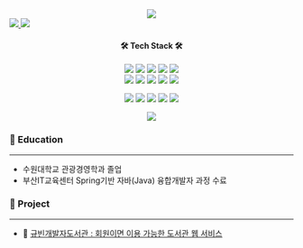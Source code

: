 <div align='center'>
<img src="https://capsule-render.vercel.app/api?type=waving&color=gradient&height=300&section=header&text=Nice%20to%20meet%20you%20😊&desc=I'm%20Kyubhin%20:%20)&descAlign=50&descAlignY=60&fontSize=70&fontColor=fff&fontAlignY=40" />
</div>
<div align='left'>
<a href="https://kyubiblog.tistory.com/" target="_blank">
  <img src="https://img.shields.io/badge/Blog-F54997?style=flat&logo=Bloglovin&logoColor=white"/>
</a>
<a href="mailto:lve2514@naver.com" target="_blank">
  <img src="https://img.shields.io/badge/Email-EA4335?style=flat&logo=gmail&logoColor=white"/>
</a>
</div>

<h4 align='center'>🛠️ Tech Stack 🛠️ </h4>
<div align='center'>
<img src="https://img.shields.io/badge/JAVA-007396?style=flat&logo=Bloglovin&logoColor=white"/>
<img src="https://img.shields.io/badge/Spring-6DB33F?style=flat&logo=Spring&logoColor=white">
<img src="https://img.shields.io/badge/html-E34F26?style=flat&logo=html5&logoColor=white">
<img src="https://img.shields.io/badge/css-1572B6?style=flat&logo=css3&logoColor=white">
<img src="https://img.shields.io/badge/javascript-F7DF1E?style=flat&logo=javascript&logoColor=black">
</div>
<div align='center'>
<img src="https://img.shields.io/badge/bootstrap-7952B3?style=flat&logo=bootstrap&logoColor=white">
<img src="https://img.shields.io/badge/jquery-0769AD?style=flat&logo=jquery&logoColor=white">
<img src="https://img.shields.io/badge/mysql-4479A1?style=flat&logo=mysql&logoColor=white">
<img src="https://img.shields.io/badge/node.js-339933?style=flat&logo=Node.js&logoColor=white">
<img src="https://img.shields.io/badge/mongoDB-47A248?style=flat&logo=MongoDB&logoColor=white">
</div>
<p align='center'>
<img src="https://img.shields.io/badge/TypeScript-3178C6?style=flat&logo=TypeScript&logoColor=white">
<img src="https://img.shields.io/badge/react-61DAFB?style=flat&logo=react&logoColor=black">
<img src="https://img.shields.io/badge/vue.js-4FC08D?style=flat&logo=vue.js&logoColor=white">
<img src="https://img.shields.io/badge/git-F05032?style=flat&logo=git&logoColor=white">
<img src="https://img.shields.io/badge/github-181717?style=flat&logo=github&logoColor=white">
</p>
<div>
<div align='center'>
  <img src="https://github-readme-stats.vercel.app/api/top-langs/?username=KyubhinDeveloper&layout=compact">
</div>


<h3>🏫 Education</h3>

------------------------------------------------------------------------------

<ul>
  <li>수원대학교 관광경영학과 졸업</li>
  <li>부산IT교육센터 Spring기반 자바(Java) 융합개발자 과정 수료</li>
</ul>



<h3>📂 Project</h3>

------------------------------------------------------------------------------

<ul>
  <li>📝 <a href="https://github.com/KyubhinDeveloper/portfolio-library">규빈개발자도서관 : 회원이면 이용 가능한 도서관 웹 서비스</a></li>
</ul>
</div>   





